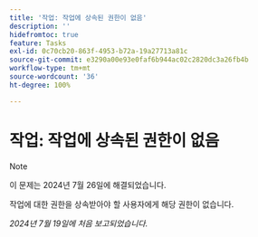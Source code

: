 ```yaml
---
title: '작업: 작업에 상속된 권한이 없음'
description: ''
hidefromtoc: true
feature: Tasks
exl-id: 0c70cb20-863f-4953-b72a-19a27713a81c
source-git-commit: e3290a00e93e0faf6b944ac02c2820dc3a26fb4b
workflow-type: tm+mt
source-wordcount: '36'
ht-degree: 100%

---
```


# 작업: 작업에 상속된 권한이 없음

>[!NOTE]
>
>이 문제는 2024년 7월 26일에 해결되었습니다.

작업에 대한 권한을 상속받아야 할 사용자에게 해당 권한이 없습니다.

_2024년 7월 19일에 처음 보고되었습니다._
